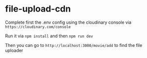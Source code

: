 # file-upload-cdn

Complete first the .env config using the cloudinary console via `https://cloudinary.com/console`

Run it via `npm install` and then `npm run dev`

Then you can go to `http://localhost:3000/movie/add` to find the file uploader
